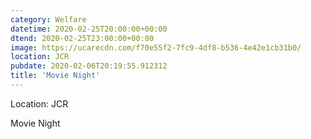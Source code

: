 ```yaml
---
category: Welfare
datetime: 2020-02-25T20:00:00+00:00
dtend: 2020-02-25T23:00:00+00:00
image: https://ucarecdn.com/f70e55f2-7fc9-4df8-b536-4e42e1cb31b0/
location: JCR
pubdate: 2020-02-06T20:19:55.912312
title: 'Movie Night'
---
```

Location: JCR

Movie Night
